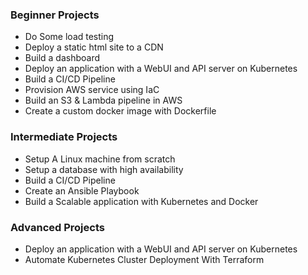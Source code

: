 ### **Beginner Projects**

- Do Some load testing
- Deploy a static html site to a CDN
- Build a dashboard
- Deploy an application with a WebUI and API server on Kubernetes
- Build a CI/CD Pipeline
- Provision AWS service using IaC
- Build an S3 & Lambda pipeline in AWS
- Create a custom docker image with Dockerfile


### **Intermediate Projects**

- Setup A Linux machine from scratch
- Setup a database with high availability
- Build a CI/CD Pipeline
- Create an Ansible Playbook
- Build a Scalable application with Kubernetes and Docker

### **Advanced Projects**

- Deploy an application with a WebUI and API server on Kubernetes
- Automate Kubernetes Cluster Deployment With Terraform
